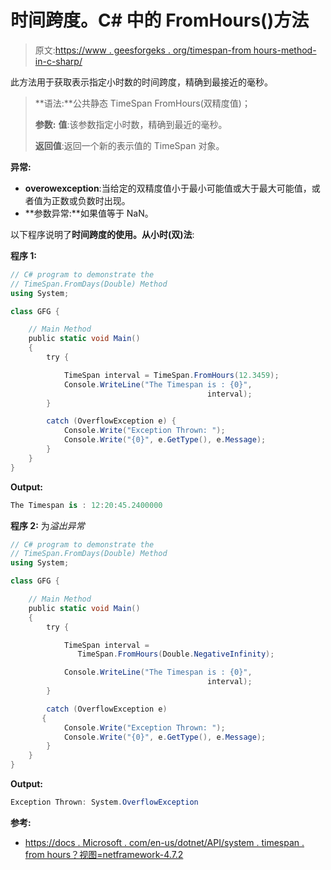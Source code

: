 # 时间跨度。C# 中的 FromHours()方法

> 原文:[https://www . geesforgeks . org/timespan-from hours-method-in-c-sharp/](https://www.geeksforgeeks.org/timespan-fromhours-method-in-c-sharp/)

此方法用于获取表示指定小时数的时间跨度，精确到最接近的毫秒。

> **语法:**公共静态 TimeSpan FromHours(双精度值)；
> 
> **参数:**
> **值**:该参数指定小时数，精确到最近的毫秒。
> 
> **返回值**:返回一个新的表示值的 TimeSpan 对象。

**异常:**

*   **overowexception**:当给定的双精度值小于最小可能值或大于最大可能值，或者值为正数或负数时出现。
*   **参数异常:**如果值等于 NaN。

以下程序说明了**时间跨度的使用。从小时(双)法**:

**程序 1:**

```cs
// C# program to demonstrate the
// TimeSpan.FromDays(Double) Method
using System;

class GFG {

    // Main Method
    public static void Main()
    {
        try {

            TimeSpan interval = TimeSpan.FromHours(12.3459);
            Console.WriteLine("The Timespan is : {0}",
                                            interval);
        }

        catch (OverflowException e) {
            Console.Write("Exception Thrown: ");
            Console.Write("{0}", e.GetType(), e.Message);
        }
    }
}
```

**Output:**

```cs
The Timespan is : 12:20:45.2400000

```

**程序 2:** 为*溢出异常*

```cs
// C# program to demonstrate the
// TimeSpan.FromDays(Double) Method
using System;

class GFG {

    // Main Method
    public static void Main()
    {
        try {

            TimeSpan interval = 
               TimeSpan.FromHours(Double.NegativeInfinity);

            Console.WriteLine("The Timespan is : {0}",
                                            interval);
        }

        catch (OverflowException e)
       {
            Console.Write("Exception Thrown: ");
            Console.Write("{0}", e.GetType(), e.Message);
        }
    }
}
```

**Output:**

```cs
Exception Thrown: System.OverflowException

```

**参考:**

*   [https://docs . Microsoft . com/en-us/dotnet/API/system . timespan . from hours？视图=netframework-4.7.2](https://docs.microsoft.com/en-us/dotnet/api/system.timespan.fromhours?view=netframework-4.7.2)